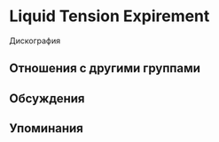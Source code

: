 # Liquid Tension Expirement

Дискография

## Отношения с другими группами


## Обсуждения


## Упоминания

